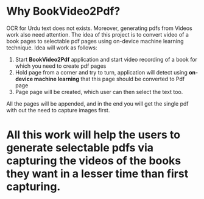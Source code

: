# Why BookVideo2Pdf?

OCR for Urdu text does not exists. Moreover, generating pdfs from Videos work also need attention. The idea of this project is to convert video of a book pages to selectable pdf pages using on-device machine learning technique. Idea will work as follows:

1. Start **BookVideo2Pdf** application and start video recording of a book for which you need to create pdf pages
2. Hold page from a corner and try to turn, application will detect using **on-device machine learning** that this page should be converted to Pdf page
3. Page page will be created, which user can then select the text too. 

All the pages will be appended, and in the end you will get the single pdf with out the need to capture images first.

# All this work will help the users to generate selectable pdfs via capturing the videos of the books they want in a lesser time than first capturing. 
